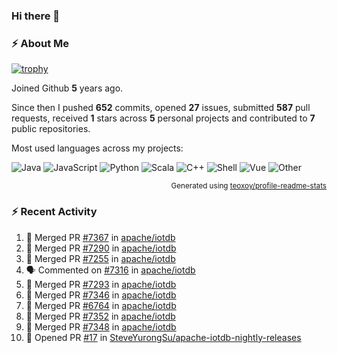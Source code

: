 ### Hi there 👋

### :zap: About Me

[![trophy](https://github-profile-trophy.vercel.app/?username=HTHou&theme=onedark)](https://github.com/ryo-ma/github-profile-trophy)
   
Joined Github **5** years ago.

Since then I pushed **652** commits, opened **27** issues, submitted **587** pull requests, received **1** stars across **5** personal projects and contributed to **7** public repositories.

Most used languages across my projects:

![Java](https://img.shields.io/static/v1?style=flat-square&label=%E2%A0%80&color=555&labelColor=%23b07219&message=Java%EF%B8%B194.4%25)
![JavaScript](https://img.shields.io/static/v1?style=flat-square&label=%E2%A0%80&color=555&labelColor=%23f1e05a&message=JavaScript%EF%B8%B11.4%25)
![Python](https://img.shields.io/static/v1?style=flat-square&label=%E2%A0%80&color=555&labelColor=%233572A5&message=Python%EF%B8%B10.7%25)
![Scala](https://img.shields.io/static/v1?style=flat-square&label=%E2%A0%80&color=555&labelColor=%23c22d40&message=Scala%EF%B8%B10.6%25)
![C++](https://img.shields.io/static/v1?style=flat-square&label=%E2%A0%80&color=555&labelColor=%23f34b7d&message=C%2B%2B%EF%B8%B10.6%25)
![Shell](https://img.shields.io/static/v1?style=flat-square&label=%E2%A0%80&color=555&labelColor=%2389e051&message=Shell%EF%B8%B10.4%25)
![Vue](https://img.shields.io/static/v1?style=flat-square&label=%E2%A0%80&color=555&labelColor=%2341b883&message=Vue%EF%B8%B10.3%25)
![Other](https://img.shields.io/static/v1?style=flat-square&label=%E2%A0%80&color=555&labelColor=%23ededed&message=Other%EF%B8%B11.2%25)

<p align="right"><sub>Generated using <a href="https://github.com/marketplace/actions/profile-readme-stats">teoxoy/profile-readme-stats</a></sub></p>


<!--![](https://github.com/HTHou/HTHou/blob/output/github-contribution-grid-snake.svg)-->

<!--![Haonan Hou's github stats](https://github-readme-stats.vercel.app/api?username=HTHou&count_private=true&show_icons=true&theme=onedark)-->

<!--![Haonan Hou's wakatime stats](https://github-readme-stats.vercel.app/api/wakatime?username=HTHou&layout=compact&theme=onedark)-->

<!--![Top Langs](https://github-readme-stats.vercel.app/api/top-langs/?username=HTHou&theme=onedark&layout=compact)-->

### :zap: Recent Activity
<!--START_SECTION:activity-->
1. 🎉 Merged PR [#7367](https://github.com/apache/iotdb/pull/7367) in [apache/iotdb](https://github.com/apache/iotdb)
2. 🎉 Merged PR [#7290](https://github.com/apache/iotdb/pull/7290) in [apache/iotdb](https://github.com/apache/iotdb)
3. 🎉 Merged PR [#7255](https://github.com/apache/iotdb/pull/7255) in [apache/iotdb](https://github.com/apache/iotdb)
4. 🗣 Commented on [#7316](https://github.com/apache/iotdb/issues/7316) in [apache/iotdb](https://github.com/apache/iotdb)
5. 🎉 Merged PR [#7293](https://github.com/apache/iotdb/pull/7293) in [apache/iotdb](https://github.com/apache/iotdb)
6. 🎉 Merged PR [#7346](https://github.com/apache/iotdb/pull/7346) in [apache/iotdb](https://github.com/apache/iotdb)
7. 🎉 Merged PR [#6764](https://github.com/apache/iotdb/pull/6764) in [apache/iotdb](https://github.com/apache/iotdb)
8. 🎉 Merged PR [#7352](https://github.com/apache/iotdb/pull/7352) in [apache/iotdb](https://github.com/apache/iotdb)
9. 🎉 Merged PR [#7348](https://github.com/apache/iotdb/pull/7348) in [apache/iotdb](https://github.com/apache/iotdb)
10. 💪 Opened PR [#17](https://github.com/SteveYurongSu/apache-iotdb-nightly-releases/pull/17) in [SteveYurongSu/apache-iotdb-nightly-releases](https://github.com/SteveYurongSu/apache-iotdb-nightly-releases)
<!--END_SECTION:activity-->

<!--
**HTHou/HTHou** is a ✨ _special_ ✨ repository because its `README.md` (this file) appears on your GitHub profile.

Here are some ideas to get you started:

- 🔭 I’m currently working on ...
- 🌱 I’m currently learning ...
- 👯 I’m looking to collaborate on ...
- 🤔 I’m looking for help with ...
- 💬 Ask me about ...
- 📫 How to reach me: ...
- 😄 Pronouns: ...
- ⚡ Fun fact: ...
-->
